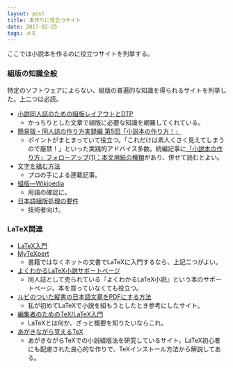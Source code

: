 ```yaml
---
layout: post
title: 本作りに役立つサイト
date: 2017-02-25
tags: メモ
---
```


ここでは小説本を作るのに役立つサイトを列挙する。

### 組版の知識全般
特定のソフトウェアによらない、組版の普遍的な知識を得られるサイトを列挙した。上二つは必読。
* [小説同人誌のための組版レイアウトとDTP](http://t2publisher.xrea.jp/forme/)
	- かっちりとした文章で組版に必要な知識を網羅してくれている。
* [簡易版・同人誌の作り方実録編 第5回「小説本の作り方！」](http://d.hatena.ne.jp/luxin/20090626/p1)
	- ポイントがまとまっていて役立つ。「これだけは素人くさく見えてしまうので厳禁！」といった実践的アドバイス多数。続編記事に[「小説本の作り方」フォローアップ(1)：本文用紙の種類](http://d.hatena.ne.jp/luxin/20090703#p1)があり、併せて読むとよい。
* [文字を組む方法](http://www.morisawa.co.jp/culture/japanese-typesetting/)
	- プロの手による連載記事。
* [組版―Wikipedia](https://ja.wikipedia.org/wiki/組版)
	- 用語の確認に。
* [日本語組版処理の要件](https://www.w3.org/TR/2012/NOTE-jlreq-20120403/ja/)
	- 技術者向け。

### LaTeX関連
* [LaTeX入門](http://www.h4.dion.ne.jp/~latexcat/intro/intro-index.html)
* [MyTeXpert](https://mytexpert.osdn.jp)
	- 書籍ではなくネットの文書でLaTeXに入門するなら、上記二つがよい。
* [よくわかるLaTeX小説サポートページ](http://p-act.sakura.ne.jp/PARALLEL_ACT/LaTeX-Dojin/)
	- 同人誌として売られている『よくわかるLaTeX小説』という本のサポートページ。本を買っていなくても役立つ。
* [ルビのついた縦書の日本語文章をPDFにする方法](http://nyancleap.net/novels/novelskill/rubypdf.html)
	- 私が初めてLaTeXで小説を組もうとしたとき参考にしたサイト。
* [編集者のためのTeX/LaTeX入門](http://www.kksanshusha.jp/booklab/guide/tex/tex-introduction)
	- LaTeXとは何か、ざっと概要を知りたいならこれ。
* [あがきながら覚えるTeX](https://hakuoku.github.io/agakuTeX/)
	- あがきながらTeXでの小説組版法を研究しているサイト。LaTeX初心者にも配慮された良心的な作りで、TeXインストール方法から解説してある。
